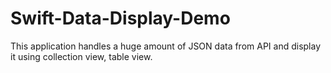 # Swift-Data-Display-Demo
This application handles a huge amount of JSON data from API and display it using collection view, table view.
